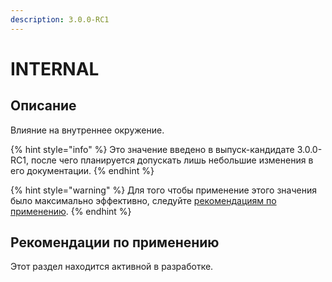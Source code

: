 ```yaml
---
description: 3.0.0-RC1
---
```


# INTERNAL

## Описание

Влияние на внутреннее окружение.

{% hint style="info" %}
Это значение введено в выпуск-кандидате 3.0.0-RC1, после чего планируется допускать лишь небольшие изменения в его документации.
{% endhint %}

{% hint style="warning" %}
Для того чтобы применение этого значения было максимально эффективно, следуйте [рекомендациям по применению](internal.md#rekomendacii-po-primeneniyu).
{% endhint %}

## Рекомендации по применению

Этот раздел находится активной в разработке.
